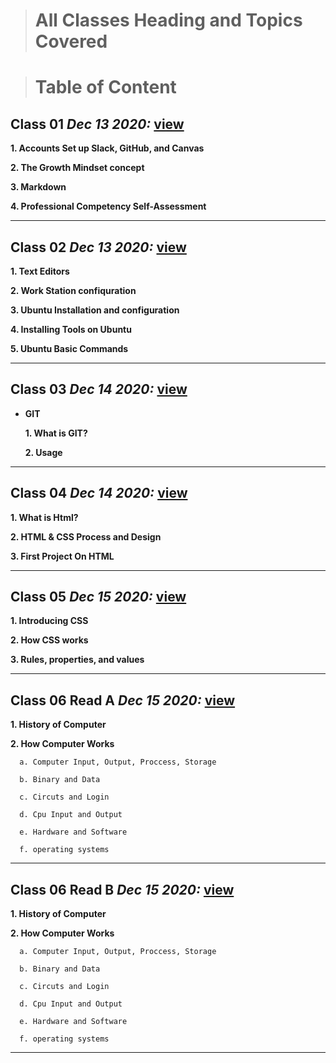 > # All Classes Heading and Topics Covered 


> # Table of Content 

## Class 01  *Dec 13 2020:* [view](https://anassawalha95.github.io/reading-notes/Class%2001)

__1. Accounts Set up Slack, GitHub, and Canvas__ 

__2. The Growth Mindset concept__ 

__3. Markdown__

__4. Professional Competency Self-Assessment__



---

## Class 02  *Dec 13 2020:*  [view](https://anassawalha95.github.io/reading-notes/Class%2002)

__1. Text Editors__

__2. Work Station confiquration__

__3. Ubuntu Installation and configuration__

__4. Installing Tools on Ubuntu__ 

__5. Ubuntu Basic Commands__ 


---


## Class 03  *Dec 14 2020:* [view](https://anassawalha95.github.io/reading-notes/Class%2003)

* __GIT__

   __1. What is GIT?__
   
     __2. Usage__


---

## Class 04  *Dec 14 2020:*  [view](https://anassawalha95.github.io/reading-notes/Class%2004)

__1. What is Html?__

__2. HTML & CSS Process and Design__

__3. First Project On HTML__


---


## Class 05  *Dec 15 2020:* [view](https://anassawalha95.github.io/reading-notes/Class%2005)

__1. Introducing CSS__

__2. How CSS works__

__3. Rules, properties, and values__



---


## Class 06 Read A  *Dec 15 2020:* [view](https://anassawalha95.github.io/reading-notes/Class%2006-ReadA)


__1. History of Computer__

__2. How Computer Works__

      a. Computer Input, Output, Proccess, Storage
      
      b. Binary and Data 
      
      c. Circuts and Login 
      
      d. Cpu Input and Output
      
      e. Hardware and Software
      
      f. operating systems

---

## Class 06 Read B  *Dec 15 2020:* [view](https://anassawalha95.github.io/reading-notes/Class%2006-ReadB)


__1. History of Computer__

__2. How Computer Works__

      a. Computer Input, Output, Proccess, Storage
      
      b. Binary and Data 
      
      c. Circuts and Login 
      
      d. Cpu Input and Output
      
      e. Hardware and Software
      
      f. operating systems


---



